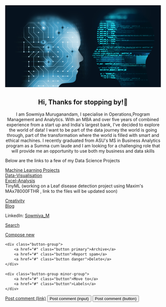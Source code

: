 # ![header](https://github.com/sowmya2790/Sowmiya_Portfolio/blob/89e0ffe4720cdcef302a4de9a2e03ef9e9783542/header.png)

<h2 align="center">Hi, Thanks for stopping by!👋</h2>
<p align="center"> I am Sowmiya Muruganandam, I specialise in Operations,Program Management and Analytics. With an MBA and over five years of combined experience from a start up and India's largest bank, I've decided to explore the world of data! I want to be part of the data journey the world is going through, part of the transformation where the world is  filled with smart and ethical machines.
I recently graduated from ASU's MS in Business Analytics program as a Summa cum laude and I am looking for a challenging role that will provide me an opportunity to use both my business and data skills </p>

Below are the links to a few of my Data Science Projects

[Machine Learning Projects](https://sowmya2790.github.io/Machine-Learning/)
<br>
[Data-Visualisation](https://sowmya2790.github.io/Data-Visualisation/)
<br>
[Excel-Analysis](https://sowmya2790.github.io/Excel-Analysis/)
<br>
TinyML (working on a Leaf disease detection project using Maxim's MAx78000FTHR , link to the files will be updated soon)
<br>

[Creativity](https://sowmya2790.github.io/Creativity/)
<br>
[Blog](https://sowmya2790.github.io/Blog/)
<br>

LinkedIn: [Sowmiya_M](https://www.linkedin.com/in/sowmiyamuruganandam)

<a href="#" class="button icon search">Search</a>

<div class="actions button-container">
    <a href="#" class="button primary">Compose new</a>

    <div class="button-group">
        <a href="#" class="button primary">Archive</a>
        <a href="#" class="button">Report spam</a>
        <a href="#" class="button danger">Delete</a>
    </div>

    <div class="button-group minor-group">
        <a href="#" class="button">Move to</a>
        <a href="#" class="button">Labels</a>
    </div>
</div>
<a href="#" class="button">Post comment (link)</a>
<input class="button" type="submit" value="Post comment (input)">
<button class="button" type="submit">Post comment (button)</button>
